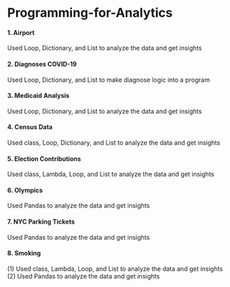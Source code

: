 # Programming-for-Analytics

#### 1. Airport
Used Loop, Dictionary, and List to analyze the data and get insights

#### 2. Diagnoses COVID-19
Used Loop, Dictionary, and List to make diagnose logic into a program

#### 3. Medicaid Analysis
Used Loop, Dictionary, and List to analyze the data and get insights

#### 4. Census Data
Used class, Loop, Dictionary, and List to analyze the data and get insights

#### 5. Election Contributions
Used class, Lambda, Loop, and List to analyze the data and get insights

#### 6. Olympics
Used Pandas to analyze the data and get insights

#### 7. NYC Parking Tickets
Used Pandas to analyze the data and get insights

#### 8. Smoking
(1) Used class, Lambda, Loop, and List to analyze the data and get insights
(2) Used Pandas to analyze the data and get insights
